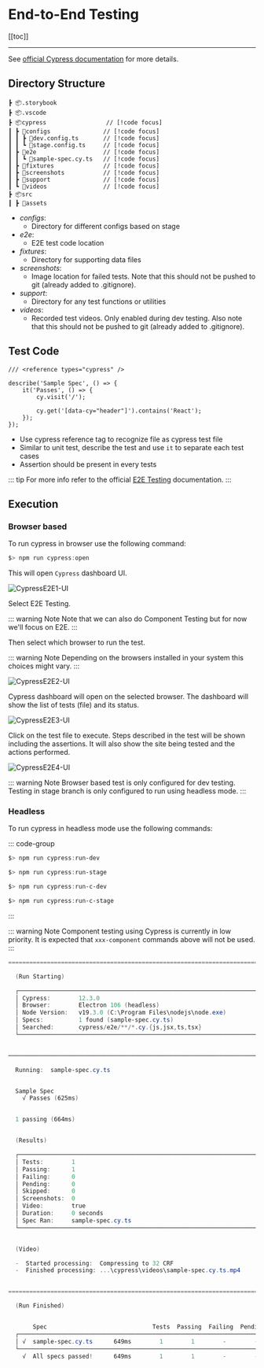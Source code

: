 # End-to-End Testing

[[toc]]

---

See [official Cypress documentation](https://docs.cypress.io/guides/overview/why-cypress) for more details.

## Directory Structure

```
┣ 📦.storybook
┣ 📦.vscode
┣ 📦cypress                 // [!code focus]
┃ ┣ 📂configs               // [!code focus]
┃ ┃ ┣ 📜dev.config.ts       // [!code focus]
┃ ┃ ┗ 📜stage.config.ts     // [!code focus]
┃ ┣ 📂e2e                   // [!code focus]
┃ ┃ ┗ 📜sample-spec.cy.ts   // [!code focus]
┃ ┣ 📂fixtures              // [!code focus]
┃ ┣ 📂screenshots           // [!code focus]
┃ ┣ 📂support               // [!code focus]
┃ ┗ 📂videos                // [!code focus]
┣ 📦src
┃ ┣ 📂assets
```

- _configs_:
    - Directory for different configs based on stage
- _e2e_:
    - E2E test code location
- _fixtures_:
    - Directory for supporting data files
- _screenshots_:
    - Image location for failed tests. Note that this should not be pushed to git (already added to .gitignore).
- _support_:
    - Directory for any test functions or utilities
- _videos_:
    - Recorded test videos. Only enabled during dev testing. Also note that this should not be pushed to git (already added to .gitignore).

## Test Code

```ts:line-numbers
/// <reference types="cypress" />

describe('Sample Spec', () => {
    it('Passes', () => {
        cy.visit('/');

        cy.get('[data-cy="header"]').contains('React');
    });
});
```

- Use cypress reference tag to recognize file as cypress test file
- Similar to unit test, describe the test and use `it` to separate each test cases
- Assertion should be present in every tests

::: tip
For more info refer to the official [E2E Testing](https://docs.cypress.io/guides/end-to-end-testing/writing-your-first-end-to-end-test) documentation.
:::

## Execution

### Browser based

To run cypress in browser use the following command:

```powershell
$> npm run cypress:open
```

This will open `Cypress` dashboard UI.

![CypressE2E1-UI](/images/cypresse2e1.png)

Select E2E Testing.

::: warning Note
Note that we can also do Component Testing but for now we'll focus on E2E.
:::

Then select which browser to run the test.

::: warning Note
Depending on the browsers installed in your system this choices might vary.
:::

![CypressE2E2-UI](/images/cypresse2e2.png)

Cypress dashboard will open on the selected browser. The dashboard will show the list of tests (file) and its status.

![CypressE2E3-UI](/images/cypresse2e3.png)

Click on the test file to execute. Steps described in the test will be shown including the assertions. It will also show the site being tested and the actions performed.

![CypressE2E4-UI](/images/cypresse2e4.png)

::: warning Note
Browser based test is only configured for dev testing. Testing in stage branch is only configured to run using headless mode.
:::

### Headless

To run cypress in headless mode use the following commands:

::: code-group
```powershell [dev]
$> npm run cypress:run-dev
```

```powershell [stage]
$> npm run cypress:run-stage
```

```powershell [dev-component]
$> npm run cypress:run-c-dev
```

```powershell [stage-component]
$> npm run cypress:run-c-stage
```
:::

::: warning Note
Component testing using Cypress is currently in low priority. It is expected that `xxx-component` commands above will not be used.
:::

```powershell
==================================================================================

  (Run Starting)

  ┌──────────────────────────────────────────────────────────────────────────────┐
  │ Cypress:        12.3.0                                                       │
  │ Browser:        Electron 106 (headless)                                      │
  │ Node Version:   v19.3.0 (C:\Program Files\nodejs\node.exe)                   │
  │ Specs:          1 found (sample-spec.cy.ts)                                  │
  │ Searched:       cypress/e2e/**/*.cy.{js,jsx,ts,tsx}                          │
  └──────────────────────────────────────────────────────────────────────────────┘


──────────────────────────────────────────────────────────────────────────────────

  Running:  sample-spec.cy.ts                                             (1 of 1)


  Sample Spec
    √ Passes (625ms)


  1 passing (664ms)


  (Results)

  ┌──────────────────────────────────────────────────────────────────────────────┐
  │ Tests:        1                                                              │
  │ Passing:      1                                                              │
  │ Failing:      0                                                              │
  │ Pending:      0                                                              │
  │ Skipped:      0                                                              │
  │ Screenshots:  0                                                              │
  │ Video:        true                                                           │
  │ Duration:     0 seconds                                                      │
  │ Spec Ran:     sample-spec.cy.ts                                              │
  └──────────────────────────────────────────────────────────────────────────────┘


  (Video)

  -  Started processing:  Compressing to 32 CRF
  -  Finished processing: ...\cypress\videos\sample-spec.cy.ts.mp4     (0 seconds)


==================================================================================

  (Run Finished)


       Spec                              Tests  Passing  Failing  Pending  Skipped
  ┌──────────────────────────────────────────────────────────────────────────────┐
  │ √  sample-spec.cy.ts      649ms        1        1        -        -        - │
  └──────────────────────────────────────────────────────────────────────────────┘
    √  All specs passed!      649ms        1        1        -        -        -
```